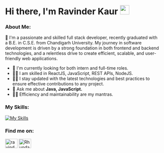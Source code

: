  
#  Hi there, I'm Ravinder Kaur </a><img src="https://media.giphy.com/media/hvRJCLFzcasrR4ia7z/giphy.gif" width="30px" height="30px">

### About Me:
🔭 I'm a passionate and skilled full stack developer, recently graduated with a B.E. in C.S.E. from Chandigarh University. 
My journey in software development is driven by a strong foundation in both frontend and backend technologies, and a relentless drive to create efficient, scalable, and user-friendly web applications.
 
- 👭 I'm currently looking for both intern and full-time roles.
- 👩‍💻 I am skilled in ReactJS, JavaScript, REST APIs, NodeJS.
- 👩‍💻 I stay updated with the latest technologies and best practices to ensure effective contributions to any project.
- 💬 Ask me about **Java, JavaScript.**
- 👩‍💻 Efficiency and maintainability are my mantras.
  
  
### My Skills:
[![My Skills](https://skillicons.dev/icons?i=js,react,java,py,materialui,mysql,mongodb,nodejs,vscode,wordpress)](https://skillicons.dev)

### Find me on:

<p align="left">
<a href="https://www.linkedin.com/in/ravinder-kaur001" target="blank"><img align="center" src="https://raw.githubusercontent.com/rahuldkjain/github-profile-readme-generator/master/src/images/icons/Social/linked-in-alt.svg" alt="ravinder-kaur001" height="30" width="40" /></a>
 <a href="https://leetcode.com/Rhundal0917/" target="blank"><img align="center" src="https://raw.githubusercontent.com/rahuldkjain/github-profile-readme-generator/master/src/images/icons/Social/leet-code.svg" alt="Rhundal0917" height="30" width="40" /></a> 
</p>
<!--
**ravinderh17/ravinderh17** is a ✨ _special_ ✨ repository because its `README.md` (this file) appears on your GitHub profile.

Here are some ideas to get you started:

- 🔭 I’m currently working on ...
- 🌱 I’m currently learning ...
- 👯 I’m looking to collaborate on ...
- 🤔 I’m looking for help with ...
- 💬 Ask me about ...
- 📫 How to reach me: ...
- 😄 Pronouns: ...
- ⚡ Fun fact: ...
-->
